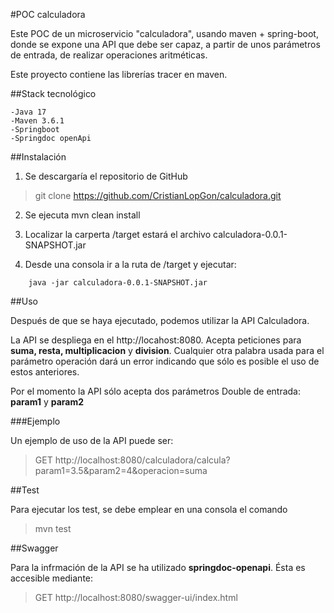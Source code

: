 #POC calculadora

Este POC de un microservicio "calculadora", usando maven + spring-boot, donde se expone una API que debe ser capaz, a partir de unos parámetros de entrada, de realizar operaciones aritméticas.

Este proyecto contiene las librerías tracer en maven.

##Stack tecnológico

	-Java 17
	-Maven 3.6.1
	-Springboot
	-Springdoc openApi
	
##Instalación

1. Se descargaría el repositorio de GitHub
> git clone https://github.com/CristianLopGon/calculadora.git

2. Se ejecuta mvn clean install

3. Localizar la carperta /target estará el archivo calculadora-0.0.1-SNAPSHOT.jar

4. Desde una consola ir a la ruta de /target y ejecutar:

```
	java -jar calculadora-0.0.1-SNAPSHOT.jar
```

##Uso

Después de que se haya ejecutado, podemos utilizar la API Calculadora.

La API se despliega en el http://locahost:8080. Acepta peticiones para **suma, resta, multiplicacion** y **division**. Cualquier otra palabra usada para el parámetro operación dará un error indicando que sólo es posible el uso de estos anteriores.

Por el momento la API sólo acepta dos parámetros Double de entrada: **param1** y **param2**

###Ejemplo

Un ejemplo de uso de la API puede ser:

> GET http://localhost:8080/calculadora/calcula?param1=3.5&param2=4&operacion=suma

##Test

Para ejecutar los test, se debe emplear en una consola el comando 
> mvn test

##Swagger

Para la infrmación de la API se ha utilizado **springdoc-openapi**. Ésta es accesible mediante:

> GET http://localhost:8080/swagger-ui/index.html